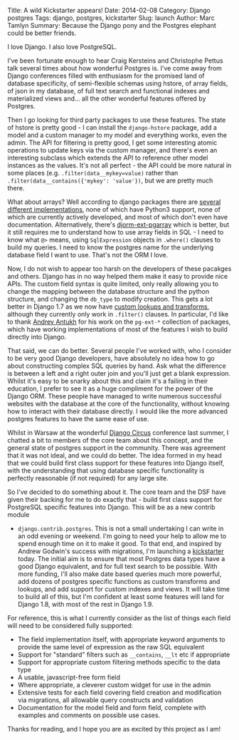 Title: A wild Kickstarter appears!
Date: 2014-02-08
Category: Django postgres
Tags: django, postgres, kickstarter
Slug: launch
Author: Marc Tamlyn
Summary: Because the Django pony and the Postgres elephant could be better friends.

I love Django. I also love PostgreSQL.

I've been fortunate enough to hear Craig Kersteins and Christophe Pettus talk
several times about how wonderful Postgres is. I've come away from Django
conferences filled with enthusiasm for the promised land of database
specificity, of semi-flexible schemas using hstore, of array fields, of json in
my database, of full text search and functional indexes and materialized views
and… all the other wonderful features offered by Postgres.

Then I go looking for third party packages to use these features. The state of
hstore is pretty good - I can install the `django-hstore` package, add a model
and a custom manager to my model and everything works, even the admin. The API
for filtering is pretty good, I get some interesting atomic operations to
update keys via the custom manager, and there's even an interesting subclass
which extends the API to reference other model instances as the values. It's
not all perfect - the API could be more natural in some places (e.g.
`.filter(data__mykey=value)` rather than `.filter(data__contains({'mykey':
'value'})`, but we are pretty much there.

What about arrays? Well according to django packages there are [several
different implementations](https://www.djangopackages.com/grids/g/arrayfield/),
none of which have Python3 support, none of which are currently actively
developed, and most of which don't even have documentation. Alternatively,
there's [djorm-ext-pgarray](https://github.com/niwibe/djorm-ext-pgarray) which
is better, but it still requires me to understand how to use array fields in
SQL - I need to know what `@>` means, using `SqlExpression` objects in
`.where()` clauses to build my queries. I need to know the postgres name for
the underlying database field I want to use. That's not the ORM I love.

Now, I do not wish to appear too harsh on the developers of these pacakges and
others. Django has in no way helped them make it easy to provide nice APIs. The
custom field syntax is quite limited, only really allowing you to change the
mapping between the database structure and the python structure, and changing
the `db_type` to modify creation. This gets a lot better in Django 1.7 as we
now have [custom lookups and
transforms](https://docs.djangoproject.com/en/dev/ref/models/custom-lookups/),
although they currently only work in `.filter()` clauses. In particular, I'd
like to thank [Andrey Antukh](https://github.com/niwibe) for his work on the
`pg-ext-*` collection of packages, which have working implementations of most
of the features I wish to build directly into Django.

That said, we can do better. Several people I've worked with, who I consider to
be very good Django developers, have absolutely no idea how to go about
constructing complex SQL queries by hand. Ask what the difference is between
a left and a right outer join and you'll just get a blank expression. Whilst
it's easy to be snarky about this and claim it's a failing in their education,
I prefer to see it as a huge compliment for the power of the Django ORM. These
people have managed to write numerous successful websites with the database at
the core of the functionality, without knowing how to interact with their
database directly. I would like the more advanced postgres features to have the
same ease of use.

Whilst in Warsaw at the wonderful [Django Circus](http://2013.djangocon.eu/)
conference last summer, I chatted a bit to members of the core team about this
concept, and the general state of postgres support in the community. There was
agreement that it was not ideal, and we could do better. The idea formed in my
head that we could build first class support for these features into Django
itself, with the understanding that using database specific functionality is
perfectly reasonable (if not required) for any large site.

So I've decided to do something about it. The core team and the DSF have given
their backing for me to do exactly that - build first class support for
PostgreSQL specific features into Django. This will be as a new contrib module
- `django.contrib.postgres`. This is not a small undertaking I can write in an
odd evening or weekend. I'm going to need your help to allow me to spend enough
time on it to make it good. To that end, and inspired by Andrew Godwin's
success with migrations, I'm launching a [kickstarter]() today. The initial aim
is to ensure that most Postgres data types have a good Django equivalent,
and for full text search to be possible. With more funding, I'll also make date
based queries much more powerful, add dozens of postgres specific functions as
custom transforms and lookups, and add support for custom indexes and views. It
will take time to build all of this, but I'm confident at least some features
will land for Django 1.8, with most of the rest in Django 1.9.

For reference, this is what I currently consider as the list of things each
field will need to be considered fully supported:

- The field implementation itself, with appropriate keyword arguments to
  provide the same level of expression as the raw SQL equivalent
- Support for "standard" filters such as `__contains`, `__lt` etc if
  appropriate
- Support for appropriate custom filtering methods specific to the data type
- A usable, javascript-free form field
- Where appropriate, a cleverer custom widget for use in the admin
- Extensive tests for each field covering field creation and modification via
  migrations, all allowable query constructs and validation
- Documentation for the model field and form field, complete with examples and
  comments on possible use cases.

Thanks for reading, and I hope you are as excited by this project as I am!
